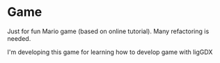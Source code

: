 # Game
Just for fun Mario game (based on online tutorial). Many refactoring is needed.

I'm developing this game for learning how to develop game with ligGDX
